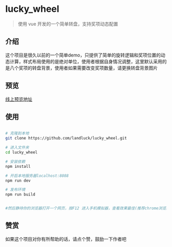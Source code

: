 # lucky_wheel

>  使用 vue 开发的一个简单转盘，支持奖项动态配置

## 介绍

这个项目是很久以前的一个简单demo，只提供了简单的旋转逻辑和奖项位置的动态计算，样式布局使用的是绝对单位，使用者根据自身情况调整，这里默认采用的是八个奖项的转盘背景，使用者如果需要改变奖项数量，请更换转盘背景图片

## 预览

[线上预览地址](https://www.landluck.com.cn/web/wheel/index.html)

## 使用

``` bash

# 克隆到本地
git clone https://github.com/landluck/lucky_wheel.git

# 进入文件夹
cd lucky_wheel

# 安装依赖
npm install

# 开启本地服务器localhost:8088
npm run dev

# 发布环境
npm run build


#然后静待你的浏览器打开一个网页，按F12 进入手机模拟器，查看效果最佳(推荐chrome浏览器，前端开发者的必备)

```

## 赞赏

如果这个项目对你有所帮助的话，请点个赞，鼓励一下作者吧







